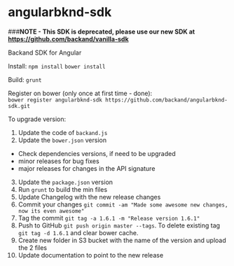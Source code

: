 # angularbknd-sdk
###**NOTE - This SDK is deprecated, please use our new SDK at https://github.com/backand/vanilla-sdk**

Backand SDK for Angular

Install:
`npm install`
`bower install`

Build:
`grunt`

Register on bower (only once at first time - done):  
`bower register angularbknd-sdk https://github.com/backand/angularbknd-sdk.git`

To upgrade version:

1. Update the code of `backand.js`
2. Update the `bower.json` version
  * Check dependencies versions, if need to be upgraded
  * minor releases for bug fixes
  * major releases for changes in the API signature
3. Update the `package.json` version
4. Run `grunt` to build the min files
5. Update Changelog with the new release changes
6. Commit your changes `git commit -am "Made some awesome new changes, now its even awesome"`
7. Tag the commit `git tag -a 1.6.1 -m "Release version 1.6.1"`
8. Push to GitHub `git push origin master --tags`. To delete existing tag `git tag -d 1.6.1` and clear bower cache.
9. Create new folder in S3 bucket with the name of the version and upload the 2 files
10. Update documentation to point to the new release
